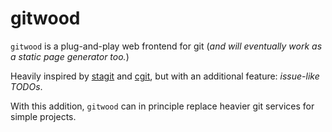 # gitwood
`gitwood` is a plug-and-play web frontend for git
(_and will eventually work as a static page generator too._)

Heavily inspired by [stagit](https://codemadness.org/stagit.html) and [cgit](https://git.zx2c4.com/cgit/),
but with an additional feature: _issue-like TODOs_.
<!-- Link to #formal_todo_spec once that's written ^ -->
With this addition, `gitwood` can in principle replace heavier git services for simple projects.

